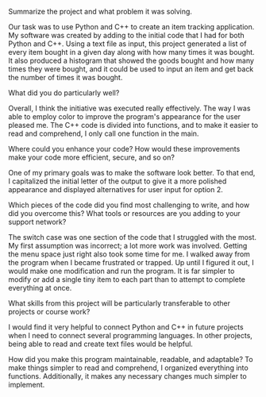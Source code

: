 Summarize the project and what problem it was solving.

Our task was to use Python and C++ to create an item tracking application. My software was created by adding to the initial code that I had for both Python and C++. Using a text file as input, this project generated a list of every item bought in a given day along with how many times it was bought. It also produced a histogram that showed the goods bought and how many times they were bought, and it could be used to input an item and get back the number of times it was bought.

What did you do particularly well?

Overall, I think the initiative was executed really effectively. The way I was able to employ color to improve the program's appearance for the user pleased me. The C++ code is divided into functions, and to make it easier to read and comprehend, I only call one function in the main.

Where could you enhance your code? How would these improvements make your code more efficient, secure, and so on?

One of my primary goals was to make the software look better. To that end, I capitalized the initial letter of the output to give it a more polished appearance and displayed alternatives for user input for option 2.

Which pieces of the code did you find most challenging to write, and how did you overcome this? What tools or resources are you adding to your support network?

The switch case was one section of the code that I struggled with the most. My first assumption was incorrect; a lot more work was involved. Getting the menu space just right also took some time for me. I walked away from the program when I became frustrated or trapped. Up until I figured it out, I would make one modification and run the program. It is far simpler to modify or add a single tiny item to each part than to attempt to complete everything at once.

What skills from this project will be particularly transferable to other projects or course work?

I would find it very helpful to connect Python and C++ in future projects when I need to connect several programming languages. In other projects, being able to read and create text files would be helpful.

How did you make this program maintainable, readable, and adaptable?
To make things simpler to read and comprehend, I organized everything into functions. Additionally, it makes any necessary changes much simpler to implement.

